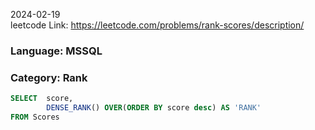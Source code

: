 2024-02-19  
leetcode Link: https://leetcode.com/problems/rank-scores/description/

### Language: MSSQL
### Category: Rank
```sql
SELECT  score, 
        DENSE_RANK() OVER(ORDER BY score desc) AS 'RANK'
FROM Scores
